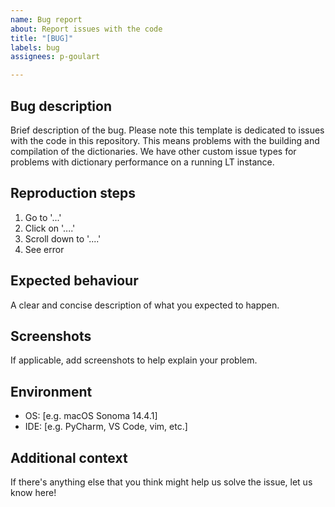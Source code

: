 ```yaml
---
name: Bug report
about: Report issues with the code
title: "[BUG]"
labels: bug
assignees: p-goulart

---
```


## Bug description

Brief description of the bug. Please note this template is dedicated to issues with the code in this repository. This means problems with the building and compilation of the dictionaries. We have other custom issue types for problems with dictionary performance on a running LT instance.


## Reproduction steps

1. Go to '...'
2. Click on '....'
3. Scroll down to '....'
4. See error

## Expected behaviour

A clear and concise description of what you expected to happen.

## Screenshots

If applicable, add screenshots to help explain your problem.

## Environment

 - OS: [e.g. macOS Sonoma 14.4.1]
 - IDE: [e.g. PyCharm, VS Code, vim, etc.]

## Additional context

If there's anything else that you think might help us solve the issue, let us know here!
